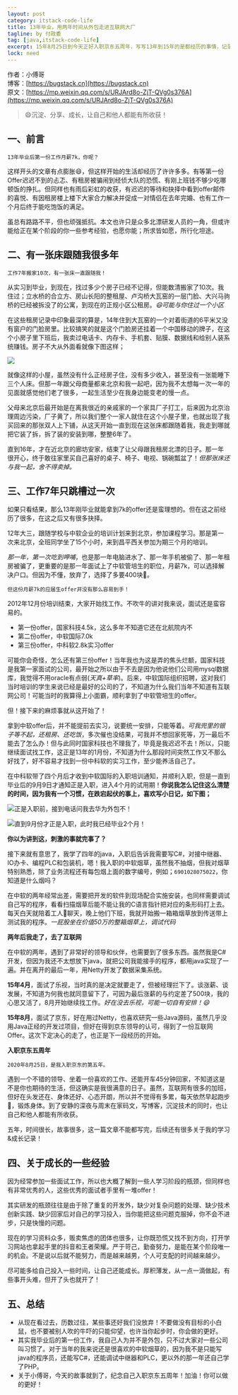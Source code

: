 ```yaml
---
layout: post
category: itstack-code-life
title: 13年毕业，用两年时间从外包走进互联网大厂
tagline: by 付政委
tag: [java,itstack-code-life]
excerpt: 15年8月25日到今天正好入职京东五周年，写写13年到15年的是都经历的事情，记录📝一下时光与岁月，征程与喜悦。故事，是从一张跟随了我6年的床开始。
lock: need
---
```


作者：小傅哥
<br/>博客：[https://bugstack.cn](https://bugstack.cn)
<br/>原文：[https://mp.weixin.qq.com/s/URJArd8o-ZjT-QVg0s376A](https://mp.weixin.qq.com/s/URJArd8o-ZjT-QVg0s376A)

>😄沉淀、分享、成长，让自己和他人都能有所收获！

## 一、前言

`13年毕业后第一份工作月薪7k，你呢？`

这样开头的文章有点膨胀😄，但这样开始的生活却经历了许许多多。有等第一份Offer迟迟不到的忐忑、有租房被骗闹到经侦大队的恐慌、有刚上班钱不够少吃哪顿饭的挣扎。但同样也有雨后彩虹的收获，有迟迟的等待和抉择中看到offer邮件的喜悦、有因租房楼上楼下大家合力解决并促成一对情侣在去年完婚、也有工作一个月后终于能吃饱饭的满足。

虽总有路路不平，但也顽强抵抗。本文也许只是众多北漂研发人员的一角，但或许能给正在某个阶段的你一些参考经验，也愿你能；所求皆如愿，所行化坦途。

## 二、有一张床跟随我很多年

`工作7年搬家10次，有一张床一直跟随我！`

从实习到毕业，到现在，找过多少个房子已经不记得，但能数清搬家了10次。我住过；立水桥的合立方、房山长阳的整租屋、卢沟桥大瓦窑的一层门脸、大兴马驹桥的已经被拆没了的公寓，到现在的正规小区公租房。*😄可能与你住过一个小区*

在这些租房记录中印象最深的算是，14年住到大瓦窑的一个对着街道的6平米又没有窗户的门脸房里。比较搞笑的就是这个门脸房还挂着一个中国移动的牌子，在这个小房子里下班后，我卖过电话卡、内存卡、手机套、贴膜、数据线和给别人装系统赚钱。房子不大从外面看就像下图这样；

![](https://bugstack.cn/assets/images/2020/itstack-code-life-06-01.png)

就像这样的小屋，虽然没有什么正经房子住，没有多少收入，甚至没有一张能睡下三个人床。但那一年跟父母商量都来北京和我一起吧，因为我不太想每一次一年的见面就感觉他们老了很多，一起生活至少在我身边能变老的慢一点。

父母来北京后最开始是在离我很近的亲戚家的一个家具厂子打工，后来因为北京治理周边污染，厂子黄了，所以我们整个一家人就住在这个小屋子里，也就出现了我买回来的那张双人上下铺，从这天开始一直到现在这张床都跟随着我，我走到哪就把它装了拆，拆了装的安装到哪，整整6年了。

直到16年，才在近北京的廊坊安家，结束了让父母跟我租房北漂的日子。那一年很开心，终于敢往家里买自己喜好的桌子、椅子、电视、锅碗瓢盆了！*但那张床还与我一起，舍不得卖掉。*

## 三、工作7年只跳槽过一次

如果只看结果，那么13年刚毕业就能拿到7k的offer还是蛮理想的。但在这之前经历了很多，在这之后又有很多抉择。

12年大三，跟随学校与中软企业的培训计划来到北京，参加课程学习。那是第一次来北京，全班同学坐了15个小时，来到昌平西关参加为期三个月的培训。

*那一年，第一次吃到呷哺*，也是那一年电脑进水了、那一年手机被偷了、那一年租房被骗了，更重要的是那一年面试上了中软管培生的职位，月薪7k，可以选择解决户口。但因为不懂，放弃了，选择了多要400块🤣。

`但这份月薪7k的应届生offer并没有那么容易到手！`

2012年12月份培训结束，大家开始找工作。不吹牛的讲对我来说，面试还是蛮容易的。
- 第一份offer，国家科技4.5k，这么多年不知道它还在北航院内不
- 第二份offer，中软国际7.0k
- 第三份offer，中科软2.8k实习offer

可能你会奇怪，怎么还有第三份offer！当年我也为这是弄的焦头烂额，国家科技是我第一家面试的公司，最开始之所以由于不去是因为他说他们公司用mysql数据库，我觉得不用oracle有点弱(*天真+草率*)。后来，中软国际组织招聘，这对我们当时培训的学生来说已经是最好的公司的了，不知道为什么我们当年不知道有互联网公司！可能当时的我算得上小面霸，顺利拿到了中软管培生的offer。

但！接下来的麻烦事就从这开始了！

拿到中软offer后，并不能提前去实习，说要统一安排，只能等着。*可我兜里的银子等不起，还租房、还吃饭*，多次催也没结果，可我并不想回家死等，万一最后不能去了怎么办！但与此同时国家科技也不理我了，毕竟是我迟迟不去！所以，只能继续面试找工作，这正是13年的1月份，不知道为什么那段时间突然工作又不那么好找了，好不容易才找到一份中科软的实习工作，至少能养活自己了。

在中科软带了四个月后才收到中软国际的入职培训通知，并顺利入职，但是一直到毕业后的9月9日才通知正是入职，进入4个月的试用期！**你说我怎么记住这么清楚的时间，因为我有一个习惯，在跌宕起伏的事上，喜欢写小日记，如下图；**

![正是入职前，接到电话问我去华为外包不！](https://bugstack.cn/assets/images/2020/itstack-code-life-06-02.png)

![直到9月份才正是入职，此时我已经毕业2个月！](https://bugstack.cn/assets/images/2020/itstack-code-life-06-03.png)

**你以为讲到这，刺激的事就完事了？**

接下来就有意思了，我学了四年的java，入职后告诉我需要写C#，对接中继器、IO办卡、编程PLC和包装机，嗯！我入职的中软烟草，虽然我不抽烟，但我对烟草特别熟悉，除了业务流程还有每包烟上面的数字编号，例如；`6901028075022`，你知道是什么烟吗？

在中软的两年经常出差，需要把开发的软件到现场配合实施安装，也同样需要调试自己写的程序，看看扫描烟草后能不能让我的C语言指针把对应的条形码打上去。每天白天就陪着工人👷聊天，晚上他们下班，我就开始搬一箱箱烟草放到传送带上测试我的程序。*一屁股坐在价值50万的整箱烟草上，调试代码*

**两年后我走了，去了互联网**

在中软的两年，遇到了非常好的领导和伙伴，也需要到了很多东西。虽然我是C#开发，但因为我还不太想放下java，就把公司我能接手的程序，都用java实现了一遍。并在离开的最后一年，用Netty开发了数据采集系统。

**15年4月**，面试了乐视，当时真的是决定就要走了，但被经理拦下了。谈涨薪、谈发展，不知道为何我也就同意留下了，可因为最后涨薪的与约定差了500块，我的心思又活了，8月开始继续找工作。*好在没去乐视，可能一切自有安排！😄*

**15年8月**，面试了京东，好在用过Netty，也喜欢研究一些Java源码，虽然几乎没用Java正经的开发过项目，但好在得到京东领导的认可，得到了一份互联网Offer。这次下定决心的走了，也正是下一段经历的开始。

**入职京东五周年**

`2020年8月25日，是我入职京东的第五年。`

遇到一个不错的领导、坐着一份喜欢的工作、还能开车45分钟回家，不知道这是不是你也期待的生活，但这确实是我很满意的日子。虽然，互联网有很多的加班，但好在头发还在、身体还好、心态开朗，所以并不觉得有多累，每天依然早起跑步🏃，锻炼身体。到了安静的深夜与周末在家码文，写博客，沉淀技术的同时，也让自己和他人都能有所收获。

五年，时间很长，故事很多，这一篇文章不能都写完，后续还有很多关于我的学习&成长记录！

## 四、关于成长的一些经验

因为经常参加一些面试工作，所以也大概了解到一些人学习阶段的瓶颈，但同样也有非常优秀的人，这些优秀的面试者手里有一堆offer！

其实研发的瓶颈往往是由于除了重复的开发外，缺少对复杂问题的处理、缺少技术创新实践、缺少回家后对自己的学习投入，当你能把这些问题克服掉，你不会不进步，只是快慢的问题。

现在的学习资料众多，贩卖焦虑的团体也很多，让你既恐慌又找不到方向，打开学习网站也拿起手里的抖音和王者荣耀。严于苛己，勤奋努力，是能在某个阶段唯一的机会。不是说以后就不能努力，而是越来越男，个人可支配的时间越来越少。

尽可能多给自己投入一些时间，让自己还能成长。厚积薄发，从一点一滴做起，有些事开头难，但开了头也就开了！

## 五、总结

- 从现在看过去，历数过往，某些事还好我们没放弃！不要做没有目标的小白鼠，也不要被别人吹的牛吓的只能仰望，也许当你起步时，你会做的更好。
- 其实我毕业后的第一份工作，我自己人为并不是外包，只不过大家对一些公司叫习惯了。对于当年的我来说还是很喜欢的中软烟草的，因为我不是只能写java的程序员，还能写C#，还能调试中继器和PLC，更以外的那一年还自己学了PHP。
- 关于小傅哥，今天的故事就到了，纪念自己入职京东五周年！加油！你可以做的更好！
